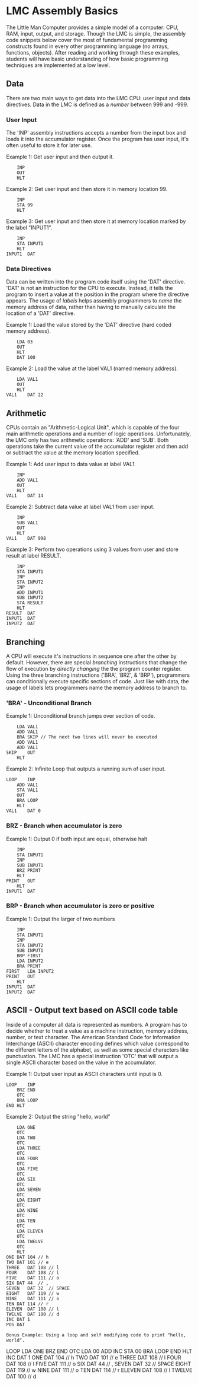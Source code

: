 # LMC Assembly Basics
The Little Man Computer provides a simple model of a computer: CPU, RAM, input, output, and storage. Though the LMC is simple, the assembly code snippets below cover the most of fundamental programming constructs found in every other programming language (no arrays, functions, objects). After reading and working through these examples, students will have basic understanding of how basic programming techniques are implemented at a low level.

## Data
There are two main ways to get data into the LMC CPU: user input and data directives. Data in the LMC is defined as a *number* between 999 and -999.

### User Input
The 'INP' assembly instructions accepts a number from the input box and loads it into the accumulator register. Once the program has user input, it's often useful to store it for later use.

Example 1: Get user input and then output it.
```
	INP
	OUT
	HLT
```

Example 2: Get user input and then store it in memory location 99.
```
	INP
	STA 99
	HLT
```

Example 3: Get user input and then store it at memory location marked by the label "INPUT1".
```
	INP
	STA INPUT1
	HLT
INPUT1	DAT
```

### Data Directives
Data can be written into the program code itself using the 'DAT' directive. 'DAT' is not an instruction for the CPU to execute. Instead, it tells the program to insert a value at the position in the program where the directive appears. The usage of *labels* helps assembly programmers to *name* the memory address of data, rather than having to manually calculate the location of a 'DAT' directive.

Example 1: Load the value stored by the 'DAT' directive (hard coded memory address).
```
	LDA 03
	OUT
	HLT
	DAT 100
``` 

Example 2: Load the value at the label VAL1 (named memory address).
```
	LDA VAL1
	OUT
	HLT
VAL1	DAT 22
```

## Arithmetic
CPUs contain an "Arithmetic-Logical Unit", which is capable of the four main arithmetic operations and a number of logic operations. Unfortunately, the LMC only has two arithmetic operations: 'ADD' and 'SUB'. Both operations take the current value of the accumulator register and then add or subtract the value at the memory location specified.

Example 1: Add user input to data value at label VAL1.
```
	INP
	ADD VAL1
	OUT
	HLT
VAL1	DAT 14
```

Example 2: Subtract data value at label VAL1 from user input.
```
	INP
	SUB VAL1
	OUT
	HLT
VAL1	DAT 998
```

Example 3: Perform two operations using 3 values from user and store result at label RESULT.
```
	INP
	STA INPUT1
	INP
	STA INPUT2
	INP
	ADD INPUT1
	SUB INPUT2
	STA RESULT
	HLT
RESULT	DAT
INPUT1	DAT
INPUT2	DAT
```

## Branching
A CPU will execute it's instructions in sequence one after the other by default. However, there are special *branching* instructions that change the flow of execution by *directly changing* the the program counter register. Using the three branching instructions ('BRA', 'BRZ', & 'BRP'), programmers can conditionally execute specific sections of code. Just like with data, the usage of labels lets programmers name the memory address to branch to.

### 'BRA' - Unconditional Branch
Example 1: Unconditional branch jumps over section of code.
```
	LDA VAL1
	ADD VAL1
	BRA SKIP // The next two lines will never be executed
	ADD VAL1
	ADD VAL1
SKIP	OUT
	HLT
```

Example 2: Infinite Loop that outputs a running sum of user input.
```
LOOP	INP
	ADD VAL1
	STA VAL1
	OUT
	BRA LOOP
	HLT
VAL1	DAT 0
```

### BRZ - Branch when accumulator is zero

Example 1: Output 0 if both input are equal, otherwise halt
```
	INP
	STA INPUT1
	INP
	SUB INPUT1
	BRZ PRINT
	HLT
PRINT	OUT
	HLT
INPUT1	DAT
```

### BRP - Branch when accumulator is zero or positive

Example 1: Output the larger of two numbers
```
	INP
	STA INPUT1
	INP
	STA INPUT2
	SUB INPUT1
	BRP FIRST
	LDA INPUT2
	BRA PRINT
FIRST	LDA INPUT2
PRINT	OUT
	HLT
INPUT1	DAT
INPUT2	DAT
```

## ASCII - Output text based on ASCII code table
Inside of a computer all data is represented as numbers. A program has to decide whether to treat a value as a machine instruction, memory address, number, or text character. The American Standard Code for Information Interchange (ASCII) character encoding defines which value correspond to the different letters of the alphabet, as well as some special characters like punctuation. The LMC has a special instruction 'OTC' that will output a single ASCII character based on the value in the accumulator.

Example 1: Output user input as ASCII characters until input is 0.
```
LOOP	INP
	BRZ END
	OTC
	BRA LOOP
END	HLT
```

Example 2: Output the string "hello, world"
```
	LDA ONE
	OTC
	LDA TWO
	OTC
	LDA THREE
	OTC
	LDA FOUR
	OTC
	LDA FIVE
	OTC
	LDA SIX
	OTC
	LDA SEVEN
	OTC
	LDA EIGHT
	OTC
	LDA NINE
	OTC
	LDA TEN
	OTC
	LDA ELEVEN
	OTC
	LDA TWELVE
	OTC
	HLT
ONE	DAT 104 // h
TWO	DAT 101 // e
THREE	DAT 108 // l
FOUR	DAT 108 // l
FIVE	DAT 111 // o
SIX	DAT 44  // ,
SEVEN	DAT 32  // SPACE
EIGHT	DAT 119 // w
NINE	DAT 111 // o
TEN	DAT 114 // r
ELEVEN	DAT 108 // l
TWELVE	DAT 100 // d
INC	DAT 1
POS	DAT 

Bonus Example: Using a loop and self modifying code to print "hello, world".
```
LOOP	LDA ONE
	BRZ END
	OTC
	LDA 00
	ADD INC
	STA 00
	BRA LOOP
END	HLT
INC	DAT 1
ONE	DAT 104 // h
TWO	DAT 101 // e
THREE	DAT 108 // l
FOUR	DAT 108 // l
FIVE	DAT 111 // o
SIX	DAT 44  // ,
SEVEN	DAT 32  // SPACE
EIGHT	DAT 119 // w
NINE	DAT 111 // o
TEN	DAT 114 // r
ELEVEN	DAT 108 // l
TWELVE	DAT 100 // d

